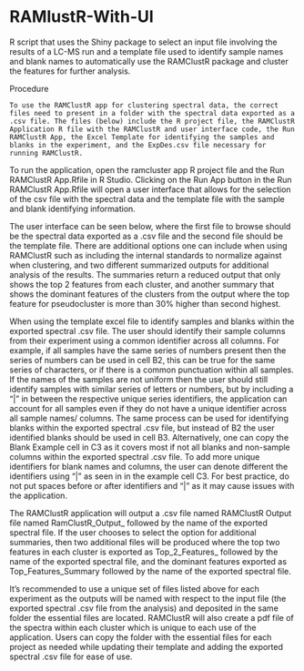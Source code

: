 # RAMlustR-With-UI
R script that uses the Shiny package to select an input file involving the results of a LC-MS run and a template file used to identify sample names and blank names to automatically use the RAMClustR package and cluster the  features for further analysis.

Procedure

	To use the RAMClustR app for clustering spectral data, the correct files need to present in a folder with the spectral data exported as a .csv file. The files (below) include the R project file, the RAMClustR Application R file with the RAMClustR and user interface code, the Run RAMClustR App, the Excel Template for identifying the samples and blanks in the experiment, and the ExpDes.csv file necessary for running RAMClustR. 

 
To run the application, open the ramcluster app R project file and the Run RAMClustR App.Rfile in R Studio. Clicking on the Run App button in the Run RAMClustR App.Rfile will open a user interface that allows for the selection of the csv file with the spectral data and the template file with the sample and blank identifying information. 

 
The user interface can be seen below, where the first file to browse should be the spectral data exported as a .csv file and the second file should be the template file. There are additional options one can include when using RAMClustR such as including the internal standards to normalize against when clustering, and two different summarized outputs for additional analysis of the results. The summaries return a reduced output that only shows the top 2 features from each cluster, and another summary that shows the dominant features of the clusters from the output where the top feature for pseudocluster is more than 30% higher than second highest. 

When using the template excel file to identify samples and blanks within the exported spectral .csv file. The user should identify their sample columns from their experiment using a common identifier across all columns. For example, if all samples have the same series of numbers present then the series of numbers can be used in cell B2, this can be true for the same series of characters, or if there is a common punctuation within all samples. If the names of the samples are not uniform then the user should still identify samples with similar series of letters or numbers, but by including a “|” in between the respective unique series identifiers, the application can account for all samples even if they do not have a unique identifier across all sample names/ columns. The same process can be used for identifying blanks within the exported spectral .csv file, but instead of B2 the user identified blanks should be used in cell B3. Alternatively, one can copy the Blank Example cell in C3 as it covers most if not all blanks and non-sample columns within the exported spectral .csv file. To add more unique identifiers for blank names and columns, the user can denote different the identifiers using “|” as seen in in the example cell C3. For best practice, do not put spaces before or after identifiers and “|” as it may cause issues with the application. 

The RAMClustR application will output a .csv file named RAMClustR Output file named RamClustR_Output_ followed by the name of the exported spectral file. If the user chooses to select the option for additional summaries, then two additional files will be produced where the top two features in each cluster is exported as Top_2_Features_ followed by the name of the exported spectral file, and the dominant features exported as Top_Features_Summary followed by the name of the exported spectral file. 

It’s recommended to use a unique set of files listed above for each experiment as the outputs will be named with respect to the input file (the exported spectral .csv file from the analysis) and deposited in the same folder the essential files are located. RAMClustR will also create a pdf file of the spectra within each cluster which is unique to each use of the application. Users can copy the folder with the essential files for each project as needed while updating their template and adding the exported spectral .csv file for ease of use.
